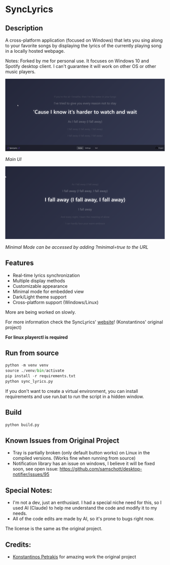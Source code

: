 # SyncLyrics

## Description

A cross-platform application (focused on Windows) that lets you sing along to your favorite songs by displaying the lyrics of the currently playing song in a locally hosted webpage.

Notes: Forked by me for personal use. It focuses on Windows 10 and Spotify desktop client. I can't guarantee it will work on other OS or other music players.

![Main UI](<screenshots/SyncLyrics Main UI.png>)

_Main UI_

![Minimal Mode](<screenshots/Minimal Mode.png>) 

_Minimal Mode can be accessed by adding ?minimal=true to the URL_

## Features
- Real-time lyrics synchronization
- Multiple display methods
- Customizable appearance
- Minimal mode for embedded view
- Dark/Light theme support
- Cross-platform support (Windows/Linux)

More are being worked on slowly. 

For more information check the SyncLyrics' [website](https://konstantinospetrakis.github.io/SyncLyrics/)! (Konstantinos' original project)

**For linux playerctl is required**

## Run from source
```python
python -m venv venv
source ./venv/bin/activate
pip install -r requirements.txt
python sync_lyrics.py
```

If you don't want to create a virtual environment, you can install requirements and use run.bat to run the script in a hidden window. 

## Build
```python
python build.py 
```

## Known Issues from Original Project
* Tray is partially broken (only default button works) on Linux in the compiled versions. (Works fine when running from source)
* Notification library has an issue on windows, I believe it will be fixed soon, see open issue: 
https://github.com/samschott/desktop-notifier/issues/95

## Special Notes:

- I'm not a dev, just an enthusiast. I had a special niche need for this, so I used AI (Claude) to help me understand the code and modify it to my needs.
- All of the code edits are made by AI, so it's prone to bugs right now. 

The license is the same as the original project.

## Credits: 

* [Konstantinos Petrakis](https://github.com/konstantinospetrakis) for amazing work the original project
